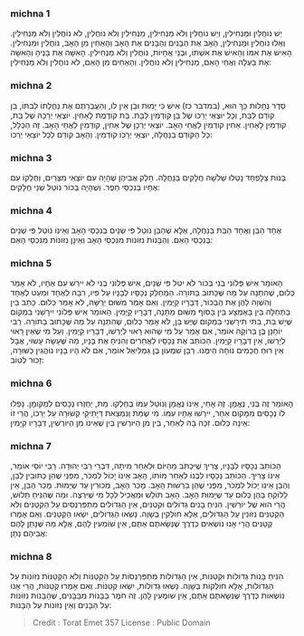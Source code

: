 
### michna 1
יֵשׁ נוֹחֲלִין וּמַנְחִילִין, וְיֵשׁ נוֹחֲלִין וְלֹא מַנְחִילִין, מַנְחִילִין וְלֹא נוֹחֲלִין, לֹא נוֹחֲלִין וְלֹא מַנְחִילִין. וְאֵלּוּ נוֹחֲלִין וּמַנְחִילִין, הָאָב אֶת הַבָּנִים וְהַבָּנִים אֶת הָאָב וְהָאַחִין מִן הָאָב, נוֹחֲלִין וּמַנְחִילִין. הָאִישׁ אֶת אִמּוֹ וְהָאִישׁ אֶת אִשְׁתּוֹ, וּבְנֵי אֲחָיוֹת, נוֹחֲלִין וְלֹא מַנְחִילִין. הָאִשָּׁה אֶת בָּנֶיהָ וְהָאִשָּׁה אֶת בַּעְלָהּ וַאֲחֵי הָאֵם, מַנְחִילִין וְלֹא נוֹחֲלִין. וְהָאַחִים מִן הָאֵם, לֹא נוֹחֲלִין וְלֹא מַנְחִילִין: 

### michna 2
סֵדֶר נְחָלוֹת כָּךְ הוּא, (במדבר כז) אִישׁ כִּי יָמוּת וּבֵן אֵין לוֹ, וְהַעֲבַרְתֶּם אֶת נַחֲלָתוֹ לְבִתּוֹ, בֵּן קוֹדֵם לַבַּת, וְכָל יוֹצְאֵי יְרֵכוֹ שֶׁל בֵּן קוֹדְמִין לַבַּת. בַּת קוֹדֶמֶת לָאַחִין. יוֹצְאֵי יְרֵכָהּ שֶׁל בַּת, קוֹדְמִין לָאַחִין. אַחִין קוֹדְמִין לַאֲחֵי הָאָב. יוֹצְאֵי יְרֵכָן שֶׁל אַחִין, קוֹדְמִין לַאֲחֵי הָאָב. זֶה הַכְּלָל, כָּל הַקּוֹדֵם בַּנַּחֲלָה, יוֹצְאֵי יְרֵכוֹ קוֹדְמִין. וְהָאָב קוֹדֵם לְכָל יוֹצְאֵי יְרֵכוֹ: 

### michna 3
בְּנוֹת צְלָפְחָד נָטְלוּ שְׁלֹשָׁה חֲלָקִים בַּנַּחֲלָה. חֵלֶק אֲבִיהֶן שֶׁהָיָה עִם יוֹצְאֵי מִצְרַיִם, וְחֶלְקוֹ עִם אֶחָיו בְּנִכְסֵי חֵפֶר. וְשֶׁהָיָה בְכוֹר נוֹטֵל שְׁנֵי חֲלָקִים: 

### michna 4
אֶחָד הַבֵּן וְאֶחָד הַבַּת בַּנַּחֲלָה, אֶלָּא שֶׁהַבֵּן נוֹטֵל פִּי שְׁנַיִם בְּנִכְסֵי הָאָב וְאֵינוֹ נוֹטֵל פִּי שְׁנַיִם בְּנִכְסֵי הָאֵם. וְהַבָּנוֹת נִזּוֹנוֹת מִנִּכְסֵי הָאָב וְאֵינָן נִזּוֹנוֹת מִנִּכְסֵי הָאֵם: 

### michna 5
הָאוֹמֵר אִישׁ פְּלוֹנִי בְנִי בְּכוֹר לֹא יִטֹּל פִּי שְׁנַיִם, אִישׁ פְּלוֹנִי בְנִי לֹא יִירַשׁ עִם אֶחָיו, לֹא אָמַר כְּלוּם, שֶׁהִתְנָה עַל מַה שֶּׁכָּתוּב בַּתּוֹרָה. הַמְחַלֵּק נְכָסָיו לְבָנָיו עַל פִּיו, רִבָּה לְאֶחָד וּמִעֵט לְאֶחָד וְהִשְׁוָה לָהֶן אֶת הַבְּכוֹר, דְּבָרָיו קַיָּמִין. וְאִם אָמַר מִשּׁוּם יְרֻשָּׁה, לֹא אָמַר כְּלוּם. כָּתַב בֵּין בַּתְּחִלָּה בֵּין בָּאֶמְצַע בֵּין בַּסּוֹף מִשּׁוּם מַתָּנָה, דְּבָרָיו קַיָּמִין. הָאוֹמֵר אִישׁ פְּלוֹנִי יִירָשֵׁנִי בִּמְקוֹם שֶׁיֵשׁ בַּת, בִּתִּי תִירָשֵׁנִי בִּמְקוֹם שֶׁיֶּשׁ בֵּן, לֹא אָמַר כְּלוּם, שֶׁהִתְנָה עַל מַה שֶּׁכָּתוּב בַּתּוֹרָה. רַבִּי יוֹחָנָן בֶּן בְּרוֹקָה אוֹמֵר, אִם אָמַר עַל מִי שֶׁהוּא רָאוּי לְיָרְשׁוֹ, דְּבָרָיו קַיָּמִין. וְעַל מִי שֶׁאֵין רָאוּי לְיָרְשׁוֹ, אֵין דְּבָרָיו קַיָּמִין. הַכּוֹתֵב אֶת נְכָסָיו לַאֲחֵרִים וְהִנִּיחַ אֶת בָּנָיו, מַה שֶּׁעָשָׂה עָשׂוּי, אֲבָל אֵין רוּחַ חֲכָמִים נוֹחָה הֵימֶנּוּ. רַבָּן שִׁמְעוֹן בֶּן גַּמְלִיאֵל אוֹמֵר, אִם לֹא הָיוּ בָנָיו נוֹהֲגִין כַּשּׁוּרָה, זָכוּר לְטוֹב: 

### michna 6
הָאוֹמֵר זֶה בְּנִי, נֶאֱמָן. זֶה אָחִי, אֵינוֹ נֶאֱמָן וְנוֹטֵל עִמּוֹ בְּחֶלְקוֹ. מֵת, יַחְזְרוּ נְכָסִים לִמְקוֹמָן. נָפְלוּ לוֹ נְכָסִים מִמָּקוֹם אַחֵר, יִירְשׁוּ אֶחָיו עִמּוֹ. מִי שֶׁמֵּת וְנִמְצֵאת דְּיָתֵיקֵי קְשׁוּרָה עַל יְרֵכוֹ, הֲרֵי זוֹ אֵינָהּ כְּלוּם. זִכָּה בָהּ לְאַחֵר, בֵּין מִן הַיּוֹרְשִׁין בֵּין שֶׁאֵינוֹ מִן הַיּוֹרְשִׁין, דְּבָרָיו קַיָּמִין: 

### michna 7
הַכּוֹתֵב נְכָסָיו לְבָנָיו, צָרִיךְ שֶׁיִּכְתֹּב מֵהַיּוֹם וּלְאַחַר מִיתָה, דִּבְרֵי רַבִּי יְהוּדָה. רַבִּי יוֹסֵי אוֹמֵר, אֵינוֹ צָרִיךְ. הַכּוֹתֵב נְכָסָיו לִבְנוֹ לְאַחַר מוֹתוֹ, הָאָב אֵינוֹ יָכוֹל לִמְכֹּר, מִפְּנֵי שֶׁהֵן כְּתוּבִין לַבֵּן, וְהַבֵּן אֵינוֹ יָכוֹל לִמְכֹּר, מִפְּנֵי שֶׁהֵן בִּרְשׁוּת הָאָב. מָכַר הָאָב, מְכוּרִין עַד שֶׁיָּמוּת. מָכַר הַבֵּן, אֵין לַלּוֹקֵחַ בָּהֶן כְּלוּם עַד שֶׁיָּמוּת הָאָב. הָאָב תּוֹלֵשׁ וּמַאֲכִיל לְכָל מִי שֶׁיִּרְצֶה. וּמַה שֶּׁהִנִּיחַ תָּלוּשׁ, הֲרֵי הוּא שֶׁל יוֹרְשִׁין. הִנִּיחַ בָּנִים גְּדוֹלִים וּקְטַנִּים, אֵין הַגְּדוֹלִים מִתְפַּרְנְסִים עַל הַקְּטַנִּים וְלֹא הַקְּטַנִּים נִזּוֹנִין עַל הַגְּדוֹלִים, אֶלָּא חוֹלְקִין בְּשָׁוֶה. נָשְׂאוּ הַגְּדוֹלִים, יִשְׂאוּ הַקְּטַנִּים. וְאִם אָמְרוּ קְטַנִּים הֲרֵי אָנוּ נוֹשְׂאִים כְּדֶרֶךְ שֶׁנְּשָׂאתֶם אַתֶּם, אֵין שׁוֹמְעִין לָהֶם, אֶלָּא מַה שֶּׁנָּתַן לָהֶם אֲבִיהֶם נָתָן: 

### michna 8
הִנִּיחַ בָּנוֹת גְּדוֹלוֹת וּקְטַנּוֹת, אֵין הַגְּדוֹלוֹת מִתְפַּרְנְסוֹת עַל הַקְּטַנּוֹת וְלֹא הַקְּטַנּוֹת נִזּוֹנוֹת עַל הַגְּדוֹלוֹת, אֶלָּא חוֹלְקוֹת בְּשָׁוֶה. נָשְׂאוּ גְדוֹלוֹת, יִשְׂאוּ קְטַנּוֹת. וְאִם אָמְרוּ קְטַנּוֹת, הֲרֵי אָנוּ נוֹשְׂאוֹת כְּדֶרֶךְ שֶׁנְּשָׂאתֶם אַתֶּם, אֵין שׁוֹמְעִין לָהֶן. זֶה חֹמֶר בַּבָּנוֹת מִבַּבָּנִים, שֶׁהַבָּנוֹת נִזּוֹנוֹת עַל הַבָּנִים וְאֵין נִזּוֹנוֹת עַל הַבָּנוֹת: 

>Credit : Torat Emet 357
>License : Public Domain 
